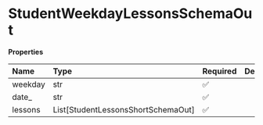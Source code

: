 # StudentWeekdayLessonsSchemaOut

**Properties**

| Name    | Type                               | Required | Description |
| :------ | :--------------------------------- | :------- | :---------- |
| weekday | str                                | ✅       |             |
| date\_  | str                                | ✅       |             |
| lessons | List[StudentLessonsShortSchemaOut] | ✅       |             |

<!-- This file was generated by liblab | https://liblab.com/ -->
